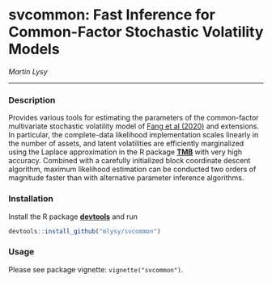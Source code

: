 # svcommon: Fast Inference for Common-Factor Stochastic Volatility Models

*Martin Lysy*

---

### Description

Provides various tools for estimating the parameters of the common-factor multivariate stochastic volatility model of [Fang et al (2020)](https://onlinelibrary.wiley.com/doi/full/10.1002/cjs.11536) and extensions.  In particular, the complete-data likelihood implementation scales linearly in the number of assets, and latent volatilities are efficiently marginalized using the Laplace approximation in the R package [**TMB**](https://CRAN.R-project.org/package=TMB) with very high accuracy.  Combined with a carefully initialized block coordinate descent algorithm, maximum likelihood estimation can be conducted two orders of magnitude faster than with alternative parameter inference algorithms.

### Installation

Install the R package [**devtools**](https://CRAN.R-project.org/package=devtools) and run
```r
devtools::install_github("mlysy/svcommon")
```

### Usage

Please see package vignette: `vignette("svcommon")`.
